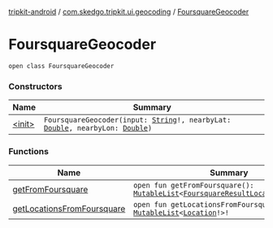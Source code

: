 [tripkit-android](../../index.md) / [com.skedgo.tripkit.ui.geocoding](../index.md) / [FoursquareGeocoder](./index.md)

# FoursquareGeocoder

`open class FoursquareGeocoder`

### Constructors

| Name | Summary |
|---|---|
| [&lt;init&gt;](-init-.md) | `FoursquareGeocoder(input: `[`String`](https://kotlinlang.org/api/latest/jvm/stdlib/kotlin/-string/index.html)`!, nearbyLat: `[`Double`](https://kotlinlang.org/api/latest/jvm/stdlib/kotlin/-double/index.html)`, nearbyLon: `[`Double`](https://kotlinlang.org/api/latest/jvm/stdlib/kotlin/-double/index.html)`)` |

### Functions

| Name | Summary |
|---|---|
| [getFromFoursquare](get-from-foursquare.md) | `open fun getFromFoursquare(): `[`MutableList`](https://kotlinlang.org/api/latest/jvm/stdlib/kotlin.collections/-mutable-list/index.html)`<`[`FoursquareResultLocationAdapter`](../-foursquare-result-location-adapter/index.md)`!>!` |
| [getLocationsFromFoursquare](get-locations-from-foursquare.md) | `open fun getLocationsFromFoursquare(): `[`MutableList`](https://kotlinlang.org/api/latest/jvm/stdlib/kotlin.collections/-mutable-list/index.html)`<`[`Location`](../../com.skedgo.tripkit.common.model/-location/index.md)`!>!` |
